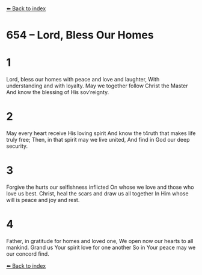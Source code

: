 [⬅️ Back to index](../README.md)

# 654 – Lord, Bless Our Homes


# 1
Lord, bless our homes with peace and love and laughter,
With understanding and with loyalty.
May we together follow Christ the Master
And know the blessing of His sov’reignty.

# 2
May every heart receive His loving spirit
And know the t4ruth that makes life truly free;
Then, in that spirit may we live united,
And find in God our deep security.

# 3
Forgive the hurts our selfishness inflicted
On whose we love and those who love us best.
Christ, heal the scars and draw us all together
In Him whose will is peace and joy and rest.

# 4
Father, in gratitude for homes and loved one,
We open now our hearts to all mankind.
Grand us Your spirit love for one another
So in Your peace may we our concord find.

[⬅️ Back to index](../README.md)
